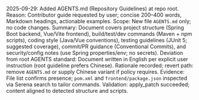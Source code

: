 2025-09-29: Added AGENTS.md (Repository Guidelines) at repo root.
Reason: Contributor guide requested by user; concise 200–400 words, Markdown headings, actionable examples.
Scope: New file `AGENTS.md` only; no code changes.
Summary: Document covers project structure (Spring Boot backend, Vue/Vite frontend), build/test/dev commands (Maven + npm scripts), coding style (Java/Vue conventions), testing guidelines (JUnit 5; suggested coverage), commit/PR guidance (Conventional Commits), and security/config notes (use Spring properties/env; no secrets).
Deviation from root AGENTS standard: Document written in English per explicit user instruction (root guideline prefers Chinese). Rationale recorded; revert path: remove `AGENTS.md` or supply Chinese variant if policy requires.
Evidence: File list confirms presence; `pom.xml` and `frontend/package.json` inspected via Serena search to tailor commands.
Validation: apply_patch succeeded; content aligned to detected structure and scripts.
